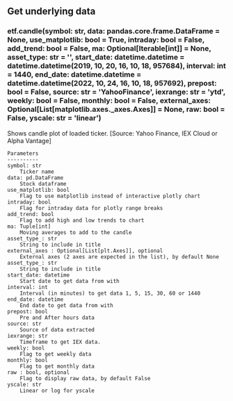 ## Get underlying data 
### etf.candle(symbol: str, data: pandas.core.frame.DataFrame = None, use_matplotlib: bool = True, intraday: bool = False, add_trend: bool = False, ma: Optional[Iterable[int]] = None, asset_type: str = '', start_date: datetime.datetime = datetime.datetime(2019, 10, 20, 16, 10, 18, 957684), interval: int = 1440, end_date: datetime.datetime = datetime.datetime(2022, 10, 24, 16, 10, 18, 957692), prepost: bool = False, source: str = 'YahooFinance', iexrange: str = 'ytd', weekly: bool = False, monthly: bool = False, external_axes: Optional[List[matplotlib.axes._axes.Axes]] = None, raw: bool = False, yscale: str = 'linear')

Shows candle plot of loaded ticker. [Source: Yahoo Finance, IEX Cloud or Alpha Vantage]

    Parameters
    ----------
    symbol: str
        Ticker name
    data: pd.DataFrame
        Stock dataframe
    use_matplotlib: bool
        Flag to use matplotlib instead of interactive plotly chart
    intraday: bool
        Flag for intraday data for plotly range breaks
    add_trend: bool
        Flag to add high and low trends to chart
    ma: Tuple[int]
        Moving averages to add to the candle
    asset_type_: str
        String to include in title
    external_axes : Optional[List[plt.Axes]], optional
        External axes (2 axes are expected in the list), by default None
    asset_type_: str
        String to include in title
    start_date: datetime
        Start date to get data from with
    interval: int
        Interval (in minutes) to get data 1, 5, 15, 30, 60 or 1440
    end_date: datetime
        End date to get data from with
    prepost: bool
        Pre and After hours data
    source: str
        Source of data extracted
    iexrange: str
        Timeframe to get IEX data.
    weekly: bool
        Flag to get weekly data
    monthly: bool
        Flag to get monthly data
    raw : bool, optional
        Flag to display raw data, by default False
    yscale: str
        Linear or log for yscale
